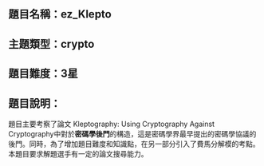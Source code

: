 ## 題目名稱：ez_Klepto

## 主題類型：crypto

## 題目難度：3星

## 題目說明：

題目主要考察了論文 Kleptography: Using Cryptography Against Cryptography中對於**密碼學後門**的構造，這是密碼學界最早提出的密碼學協議的後門。同時，為了增加題目難度和知識點，在另一部分引入了費馬分解模的考點。本題目要求解題選手有一定的論文搜尋能力。